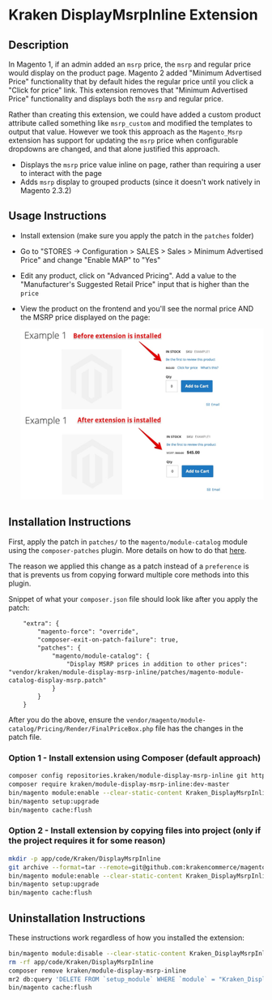 # Kraken DisplayMsrpInline Extension

## Description

In Magento 1, if an admin added an `msrp` price, the `msrp` and regular price would display on the product page. Magento 2 added "Minimum Advertised Price" functionality that by default hides the regular price until you click a "Click for price" link. This extension removes that "Minimum Advertised Price" functionality and displays both the `msrp` and regular price.

Rather than creating this extension, we could have added a custom product attribute called something like `msrp_custom` and modified the templates to output that value. However we took this approach as the `Magento_Msrp` extension has support for updating the `msrp` price when configurable dropdowns are changed, and that alone justified this approach.

* Displays the `msrp` price value inline on page, rather than requiring a user to interact with the page
* Adds `msrp` display to grouped products (since it doesn't work natively in Magento 2.3.2)

## Usage Instructions

* Install extension (make sure you apply the patch in the `patches` folder)
* Go to "STORES -> Configuration > SALES > Sales > Minimum Advertised Price" and change "Enable MAP" to "Yes"
* Edit any product, click on "Advanced Pricing". Add a value to the "Manufacturer's Suggested Retail Price" input that is higher than the `price`
* View the product on the frontend and you'll see the normal price AND the MSRP price displayed on the page:
  
  ![Image](README/msrp_screenshot.jpg)

## Installation Instructions

First, apply the patch in `patches/` to the `magento/module-catalog` module using the `composer-patches` plugin. More details on how to do that [here](https://www.classyllama.com/blog/create-apply-patches-magento-2).

The reason we applied this change as a patch instead of a `preference` is that is prevents us from copying forward multiple core methods into this plugin.

Snippet of what your `composer.json` file should look like after you apply the patch:
```
    "extra": {
        "magento-force": "override",
        "composer-exit-on-patch-failure": true,
        "patches": {
            "magento/module-catalog": {
                "Display MSRP prices in addition to other prices": "vendor/kraken/module-display-msrp-inline/patches/magento-module-catalog-display-msrp.patch"
            }
        }
    }
```

After you do the above, ensure the `vendor/magento/module-catalog/Pricing/Render/FinalPriceBox.php` file has the changes in the patch file.

### Option 1 - Install extension using Composer (default approach)

```bash
composer config repositories.kraken/module-display-msrp-inline git https://github.com/krakencommerce/magento2-module-display-msrp-inline.git
composer require kraken/module-display-msrp-inline:dev-master
bin/magento module:enable --clear-static-content Kraken_DisplayMsrpInline
bin/magento setup:upgrade
bin/magento cache:flush
```

### Option 2 - Install extension by copying files into project (only if the project requires it for some reason)

```bash
mkdir -p app/code/Kraken/DisplayMsrpInline
git archive --format=tar --remote=git@github.com:krakencommerce/magento2-module-display-msrp-inline.git master | tar xf - -C app/code/Kraken/DisplayMsrpInline/
bin/magento module:enable --clear-static-content Kraken_DisplayMsrpInline
bin/magento setup:upgrade
bin/magento cache:flush
```

## Uninstallation Instructions

These instructions work regardless of how you installed the extension:

```bash
bin/magento module:disable --clear-static-content Kraken_DisplayMsrpInline
rm -rf app/code/Kraken/DisplayMsrpInline
composer remove kraken/module-display-msrp-inline
mr2 db:query 'DELETE FROM `setup_module` WHERE `module` = "Kraken_DisplayMsrpInline"'
bin/magento cache:flush
```
